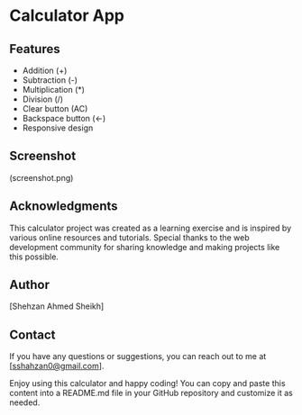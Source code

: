 # Calculator App

## Features

- Addition (+)
- Subtraction (-)
- Multiplication (*)
- Division (/)
- Clear button (AC)
- Backspace button (<-)
- Responsive design

## Screenshot

(screenshot.png)

## Acknowledgments

This calculator project was created as a learning exercise and is inspired by various online resources and tutorials. Special thanks to the web development community for sharing knowledge and making projects like this possible.

## Author

[Shehzan Ahmed Sheikh]

## Contact

If you have any questions or suggestions, you can reach out to me at [sshahzan0@gmail.com].

Enjoy using this calculator and happy coding!
You can copy and paste this content into a README.md file in your GitHub repository and customize it as needed.
